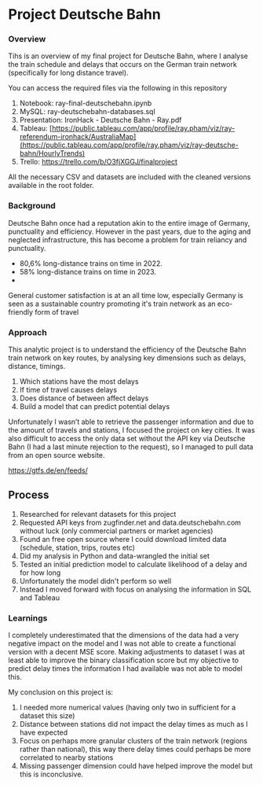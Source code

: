 # Project Deutsche Bahn

### Overview

Tihs is an overview of my final project for Deutsche Bahn, where I analyse the train schedule and delays that occurs on the German train network (specifically for long distance travel). 

You can access the required files via the following in this repository

1. Notebook: ray-final-deutschebahn.ipynb
2. MySQL: ray-deutschebahn-databases.sql
3. Presentation: IronHack - Deutsche Bahn - Ray.pdf
4. Tableau: [https://public.tableau.com/app/profile/ray.pham/viz/ray-referendum-ironhack/AustraliaMap](https://public.tableau.com/app/profile/ray.pham/viz/ray-deutsche-bahn/HourlyTrends)
5. Trello: https://trello.com/b/O3fjXGGJ/finalproject

All the necessary CSV and datasets are included with the cleaned versions available in the root folder.


### Background

Deutsche Bahn once had a reputation akin to the entire image of Germany, punctuality and efficiency. However in the past years, due to the aging and neglected infrastructure,  this has become a problem for train reliancy and punctuality. 

- 80,6% long-distance trains on time in 2022.
- 58% long-distance trains on time in 2023.
- 
General customer satisfaction is at an all time low, especially Germany is seen as a sustainable country promoting it's train network as an eco-friendly form of travel


### Approach

This analytic project is to understand the efficiency of the Deutsche Bahn train network on key routes, by analysing key dimensions such as delays, distance, timings.

1. Which stations have the most delays
2. If time of travel causes delays
3. Does distance of between affect delays
4. Build a model that can predict potential delays


Unfortunately I wasn’t able to retrieve the passenger information and due to the amount of travels and stations,
I focused the project on key cities. It was also difficult to access the only data set without the API key via Deutsche Bahn (I had a last minute rejection to the request), so I managed to pull data from an open source website.

https://gtfs.de/en/feeds/


## Process

1. Researched for relevant datasets for this project
2. Requested API keys from zugfinder.net and data.deutschebahn.com without luck (only commercial partners or market agencies)
3. Found an free open source where I could download limited data (schedule, station, trips, routes etc)
4. Did my analysis in Python and data-wrangled the initial set
5. Tested an initial prediction model to calculate likelihood of a delay and for how long
6. Unfortunately the model didn't perform so well
7. Instead I moved forward with focus on analysing the information in SQL and Tableau


### Learnings

I completely underestimated that the dimensions of the data had a very negative impact on the model and I was not able to create a functional version with a decent MSE score. Making adjustments to dataset I was at least able to improve the binary classification score but my objective to predict delay times the information I had available was not able to model this.

My conclusion on this project is:

1. I needed more numerical values (having only two in sufficient for a dataset this size)
2. Distance between stations did not impact the delay times as much as I have expected
3. Focus on perhaps more granular clusters of the train network (regions rather than national), this way there delay times could perhaps be more correlated to nearby stations
4. Missing passenger dimension could have helped improve the model but this is inconclusive.

